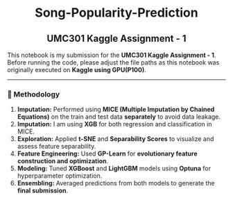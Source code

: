 <div style="text-align: center;">
  <h1>Song-Popularity-Prediction</h1>
  <h2>UMC301 Kaggle Assignment - 1</h2>
</div>

This notebook is my submission for the **UMC301 Kaggle Assignment - 1**.  
Before running the code, please adjust the file paths as this notebook was originally executed on **Kaggle using GPU(P100)**.

---

### 🧠 Methodology

1. **Imputation:** Performed using **MICE (Multiple Imputation by Chained Equations)** on the train and test data **separately** to avoid data leakage.
2. **Imputation:** I am using **XGB** for both regression and classification in MICE.
3. **Exploration:** Applied **t-SNE** and **Separability Scores** to visualize and assess feature separability.  
4. **Feature Engineering:** Used **GP-Learn** for **evolutionary feature construction and optimization**.  
5. **Modeling:** Tuned **XGBoost** and **LightGBM** models using **Optuna** for hyperparameter optimization.  
6. **Ensembling:** Averaged predictions from both models to generate the **final submission**.
